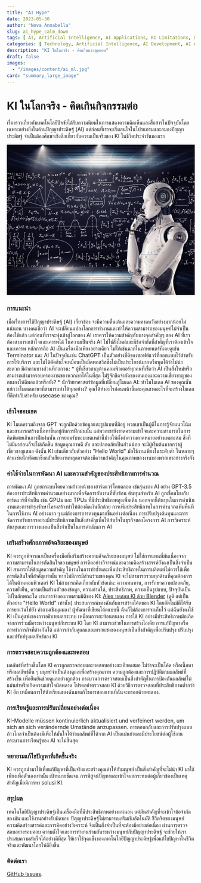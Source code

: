 ```yaml
---
title: "AI Hype"
date: 2023-05-30
author: "Nova Annabella"
slug: ai_hype_calm_down
tags: [ AI, Artificial Intelligence, AI Applications, KI Limitations, Development, Validation, Collaboration, Continuous Learning, Problem Solving ]
categories: [ Technology, Artificial Intelligence, AI Development, AI Applications ]
description: "KI ในโลกจริง - คิดเกินแรงสุดยอด"
draft: false
images:
  - "/images/content/ai_ml.jpg"
card: "summary_large_image"
---
```




# KI ในโลกจริง - คิดเกินกิจกรรมต่อ 

เรื่องราวเกี่ยวกับเทคโนโลยีปัจจัยได้รับความนิยมในการแสดงความคิดเห็นและสื่อสารในปัจจุบันโดยเฉพาะอย่างยิ่งในด้านปัญญาประดิษฐ์ (AI) แต่ก่อนที่เราจะเริ่มสนใจในโปรแกรมและสมองปัญญาประดิษฐ์ จำเป็นต้องศึกษาเชิงลึกเกี่ยวกับความเป็นจริงของ KI ในชีวิตประจำวันของเรา

[![ai_ml](/images/content/ai_ml.jpg)](https://en.wikipedia.org/wiki/Weak_artificial_intelligence)

### การแนะนำ

เมื่อเรื่องการใช้ปัญญาประดิษฐ์ (AI) เกี่ยวข้อง จะมีความตื่นเต้นและความคาดหวังอย่างมากน้อยไม่แน่นอน บางคนเชื่อว่า AI
จะเปลี่ยนแปลงโลกการทำงานและทำให้ความสามารถของมนุษย์ไม่จำเป็นต้องใช้แล้ว แต่ก่อนที่เราจะพุ่งเข้าสู่โลกของ AI
เราควรให้ความสำคัญกับบางจุดสำคัญๆ ของ AI ที่เราต้องสามารถเข้าใจและเคารพได้ ในความเป็นจริง AI
ไม่ใช่สิ่งใหม่และมีข้อจำกัดที่สำคัญที่เราต้องเข้าใจและเคารพ หลักการคือ AI เป็นเครื่องมือเพียงอย่างเดียว
ไม่ได้เช่นฉากในภาพยนตร์ที่เคยดูเช่น Terminator และ AI ในปัจจุบันเช่น ChatGPT
เป็นตัวอย่างที่ดีของซอฟต์แวร์ที่ออกแบบไว้สำหรับการให้บริการ
และไม่ได้ตัดสินใจเหมือนเป็นมีดพกสวิสซึ่งไม่เป็นประโยชน์มากหรือพูดได้ว่าไม่น่าสะดวก มีคำถามบางส่วนที่ก่อกวน: *
ผู้ที่เชี่ยวชาญด้านคอมพิวเตอร์ทุกคนที่เชื่อว่า AI เป็นสิ่งใหม่หรือสามารถเข้ามาครอบครองงานของพวกเขาได้ในที่สุด
ไม่รู้จักขีดจำกัดของตนเองและความเชี่ยวชาญของตนเองให้ดีพอแล้วหรือยัง? * นักวิทยาศาสตร์ข้อมูลที่เปลี่ยนสู่โมเดล AI:
ทำไมโมเดล AI ของคุณนั้นแย่กว่าโมเดลภาษาที่สามารถทำได้ทุกอย่าง?
คุณได้ทำอะไรก่อนหน้านี้และคุณขาดอะไรที่จะสร้างโมเดลที่ดีเท่ากับสำหรับ usecase ของคุณ?

### เข้าใจขอบเขต

KI โมเดลรวมถึงจาก GPT จะถูกฝึกด้วยข้อมูลและรูปแบบที่มีอยู่
พวกเขาเป็นผู้ดีในการรู้จักแนวโน้มและสามารถสร้างเนื้อหาขึ้นอยู่กับการฝึกฝนนั้น
แต่พวกเขายังขาดความเข้าใจและความสามารถในการคิดพิเศษเกินการฝึกฝนนั้น
การยอมรับขอบเขตเหล่านี้ช่วยให้ตั้งค่าความคาดหมายอย่างเหมาะสม สิ่งที่ไม่มีมาก่อนก็จะไม่เกิดขึ้น ข้อมูลคุณภาพดี ลับ
และปลอดภัยเป็นส่วนน้อย จะมีผู้เริ่มต้นมากกว่าผู้เชี่ยวชาญเสมอ ดังนั้น KI เช่นเดียวกับตัวอย่าง "Hello World"
มักใช้งานเพียงในระดับต่ำ ในหลายๆ
ด้านเช่นนักพัฒนาซึ่งกลัวเสียงงานหลุดอาจต้องมีความสำคัญในคุณภาพของงานของพวกเขาอย่างจริงจัง

### ค่าใช้จ่ายในการพัฒนา AI และความสำคัญของประสิทธิภาพการคำนวณ

การพัฒนา AI ถูกยกระบบโดยความก้าวหน้าของฮาร์ดแวร์โดยตลอด เช่นรุ่นของ AI อย่าง GPT-3.5
ต้องการประสิทธิภาพคำนวณอย่างมากเพื่อจัดการกับงานที่ซับซ้อน ต้นทุนสำหรับ AI ถูกเชื่อมโยงกับฮาร์ดแวร์ที่จำเป็น เช่น GPUs
และ TPUs ที่มีประสิทธิภาพสูงเพิ่มเติม นอกจากนี้ต้นทุนในการดำเนินงานและการบำรุงรักษาโครงสร้างทำให้ต้องคิดเงินอีกด้วย
การเพิ่มประสิทธิภาพในการคำนวณเพิ่มพื้นที่ในการใช้งาน AI อย่างมาก ๆ แต่ต้องการการลงทุนมากขึ้นอย่างต่อเนื่อง
การปรับปรุงต้นทุนและการจัดการทรัพยากรอย่างมีประสิทธิภาพเป็นสิ่งสำคัญเพื่อให้สำเร็จในธุรกิจของโครงการ AI
การวิเคราะห์ต้นทุนและการวางแผนเป็นสิ่งจำเป็นในการดำเนินการ AI

### เสริมสร้างศักยภาพอัจฉริยะของมนุษย์

KI ควรถูกพิจารณาเป็นเครื่องมือที่เสริมสร้างความอัจฉริยะของมนุษย์
ไม่ใช่การแทนที่มันเนื่องจากความสามารถในการตัดสินใจของมนุษย์ การคิดอย่างวิจารณ์และความคิดสร้างสรรค์ยังคงเป็นสิ่งจำเป็น KI
สามารถให้ข้อมูลความสำคัญ ใช้งานในการทำซ้ำและเพิ่มประสิทธิภาพในการผลิตแต่ไม่ควรใช้เพื่อการตัดสินใจที่สำคัญเท่านั้น
หากไม่มีการมีส่วนร่วมของคุณ KI จะไม่สามารถรวมทุกด้านที่คุณต้องการได้ในด้านคอมพิวเตอร์ KI
ไม่สามารถคิดเกี่ยวกับหัวข้อเช่น: ความทนทาน, การรักษาความปลอดภัย, ความยั่งยืน, ความเป็นส่วนตัวของข้อมูล, ความอ่านได้,
ประสิทธิภาพ, ความเป็นรูปแบบ, ปัจจุบันเป็นไปในลักษณะใด เช่นการจำลองภาพสามมิติของ KI: [Alex ทดสอบ KI ด้วย
Blender](https://www.youtube.com/watch?v=x60zHw_z4NM&t=460s) (ดูดี แต่เป็นตัวอย่าง "Hello World" เท่านั้น)
ประสบการณ์ของฉันกับการสร้างโค้ดของ KI โดยอัตโนมัติได้รับการยกเว้นไปยัง คำถามเชิงมุมมอง! ผู้พัฒนาที่เขียนโค้ดแบบนี้
ฉันก็ไม่ต้องการจะเก็บไว้ แต่ฉันยังคงใช้ KI เป็นคู่แข่งของการอธิบายผลกระทบ เหมือนการสะท้อนตนเอง การใช้ KI
อย่างมีประสิทธิภาพมักเกิดจากการร่วมมือระหว่างมนุษย์กับระบบ KI โดย KI สามารถช่วยในการสร้างไอเดีย
การแก้ปัญหาหรือการทำภารกิจที่ต่างกันได้ แต่การกำกับดูแลและแทรกแซงของมนุษย์เป็นสิ่งสำคัญเพื่อปรับปรุง
ปรับปรุงและปรับปรุงผลลัพธ์ของ KI

### การตรวจสอบความถูกต้องและทดสอบ

ผลลัพธ์ที่สร้างขึ้นโดย KI ควรถูกตรวจสอบและทดสอบอย่างละเอียดเสมอ ไม่ว่าจะเป็นโค้ด หรือเนื้อหาหรือผลลัพธ์อื่น ๆ
มนุษย์จำเป็นต้องดูแลเพื่อสร้างคุณภาพ ความถูกต้องและการปฏิบัติตามผลลัพธ์ที่สร้างขึ้น เพื่อยืนยันช่วยดูแลอย่างถูกต้อง
กระบวนการตรวจสอบเป็นสิ่งสำคัญในการป้องกันผลลัพธ์ไม่แม่นยำหรือเกิดความเข้าใจผิดพลาด โปรดอย่าตรวจสอบ KI
ด้วยวิธีการตรวจสอบที่ประสิทธิภาพต่ำกว่า KI อีก เหมือนการให้นักเรียนของฉันมาแก้ไขการสอบแทนที่ฉันจะกรอกด้วยตนเอง.

### การเรียนรู้และการปรับเปลี่ยนอย่างต่อเนื่อง

KI-Modelle müssen kontinuierlich aktualisiert und verfeinert werden, um sich an sich verändernde Umstände anzupassen.
การตอบกลับและการปรับปรุงแบบก้าวไกลจำเป็นต้องมีเพื่อให้มั่นใจได้ว่าผลลัพธ์ที่ได้จาก AI
เป็นแม่นยำและมีประโยชน์ต่อผู้ใช้งาน กระบวนการเรียนรู้ของ AI จะไม่สิ้นสุด

### พยายามแก้ไขปัญหาที่เกิดขึ้นจริง

KI ควรถูกนำมาใช้เพื่อแก้ปัญหาที่เป็นจริงและสร้างคุณค่าให้กับมนุษย์ เป็นสิ่งสำคัญที่จะไม่นำ KI
มาใช้เพียงเพื่อตัวเองเท่านั้น เป้าหมายชัดเจน การพิสูจน์ปัญหาและเข้าใจผลกระทบต่อผู้เกี่ยวข้องเป็นเหตุสำคัญเมื่อมีการหา
solusi KI.

### สรุปผล

เทคโนโลยีปัญญาประดิษฐ์เป็นเครื่องมือที่มีประสิทธิภาพอย่างแน่นอน แต่มันสำคัญที่จะเข้าใจข้อจำกัดของมัน
และใช้งานอย่างรับผิดชอบ ปัญญาประดิษฐ์ไม่สามารถเสริมเชิงอัตโนมัติ ชีวิตจิตของมนุษย์
ความคิดสร้างสรรค์และการคิดอย่างวิเคราะห์ จึงเป็นสิ่งจำเป็นที่จะต้องมีอย่างต่อเนื่อง ผ่านการตรวจสอบอย่างรอบคอบ
ความตั้งใจและการทำงานร่วมกันระหว่างมนุษย์กับปัญญาประดิษฐ์ จะช่วยให้เราประสบความสำเร็จได้อย่างดีที่สุด
ให้เราใช้จุดแข็งของเทคโนโลยีปัญญาประดิษฐ์เพื่อแก้ไขปัญหาในชีวิตจริงและพัฒนาโลกให้ดียิ่งขึ้น

### ติดต่อเรา

[GitHub Issues](https://github.com/NovaAnnabella/the_unspoken/issues/new/choose).
